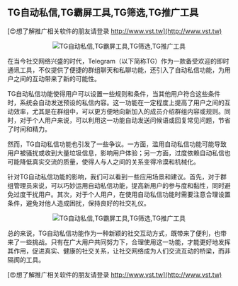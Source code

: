 ## **TG自动私信,TG霸屏工具,TG筛选,TG推广工具**

[😍想了解推广相关软件的朋友请登录 http://www.vst.tw](http://www.vst.tw)

 <center><img src="https://vst.tw/MP4/tuiguang/png/2.png" alt="TG自动私信,TG霸屏工具,TG筛选,TG推广工具"></center>

在当今社交网络兴盛的时代，Telegram（以下简称TG）作为一款备受欢迎的即时通讯工具，不仅提供了便捷的群组聊天和私聊功能，还引入了自动私信功能，为用户之间的互动带来了新的可能性。

TG自动私信功能使得用户可以设置一些规则和条件，当其他用户符合这些条件时，系统会自动发送预设的私信内容。这一功能在一定程度上提高了用户之间的互动效率，尤其是在群组中，可以更方便地向新加入的成员介绍群组内容或规则。同时，对于个人用户来说，可以利用这一功能自动发送问候语或回复常见问题，节省了时间和精力。

然而，TG自动私信功能也引发了一些争议。一方面，滥用自动私信功能可能导致用户被骚扰或收到大量垃圾信息，影响用户体验；另一方面，过度依赖自动私信也可能降低真实交流的质量，使得人与人之间的关系变得冷漠和机械化。

针对TG自动私信功能的影响，我们可以看到一些应用场景和建议。首先，对于群组管理员来说，可以巧妙运用自动私信功能，提高新用户的参与度和黏性，同时避免过度干扰用户。其次，对于个人用户，在使用自动私信功能时需要注意合理设置条件，避免对他人造成困扰，保持良好的社交礼仪。

 <center><img src="https://vst.tw/MP4/tuiguang/png/2.png" alt="TG自动私信,TG霸屏工具,TG筛选,TG推广工具"></center>

总的来说，TG自动私信功能作为一种新颖的社交互动方式，既带来了便利，也带来了一些挑战。只有在广大用户共同努力下，合理使用这一功能，才能更好地发挥其作用，促进真实、健康的社交关系，让社交网络成为人们交流互动的桥梁，而非隔阂的工具。

[😍想了解推广相关软件的朋友请登录 http://www.vst.tw](http://www.vst.tw)



